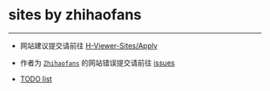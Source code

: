 # sites by zhihaofans
------
- 网站建议提交请前往 [H-Viewer-Sites/Apply](https://github.com/H-Viewer-Sites/Apply/issues/new)

- 作者为 [`Zhihaofans`](https://github.com/zhihaofans) 的网站错误提交请前往 [issues](https://github.com/H-Viewer-Sites/zhihaofans/issues)

- [TODO list](TODO.md)
